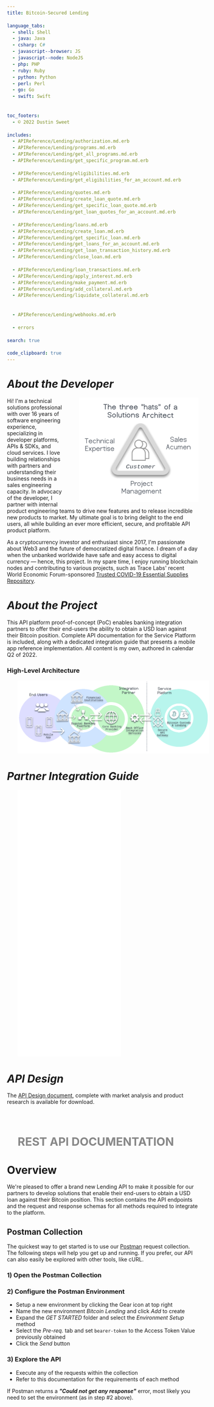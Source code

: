 ```yaml
---
title: Bitcoin-Secured Lending

language_tabs:
  - shell: Shell
  - java: Java  
  - csharp: C#
  - javascript--browser: JS  
  - javascript--node: NodeJS
  - php: PHP
  - ruby: Ruby
  - python: Python
  - perl: Perl
  - go: Go
  - swift: Swift


toc_footers:
  - © 2022 Dustin Sweet

includes:
  - APIReference/Lending/authorization.md.erb   
  - APIReference/Lending/programs.md.erb  
  - APIReference/Lending/get_all_programs.md.erb    
  - APIReference/Lending/get_specific_program.md.erb  

  - APIReference/Lending/eligibilities.md.erb
  - APIReference/Lending/get_eligibilities_for_an_account.md.erb

  - APIReference/Lending/quotes.md.erb
  - APIReference/Lending/create_loan_quote.md.erb  
  - APIReference/Lending/get_specific_loan_quote.md.erb    
  - APIReference/Lending/get_loan_quotes_for_an_account.md.erb

  - APIReference/Lending/loans.md.erb
  - APIReference/Lending/create_loan.md.erb  
  - APIReference/Lending/get_specific_loan.md.erb
  - APIReference/Lending/get_loans_for_an_account.md.erb  
  - APIReference/Lending/get_loan_transaction_history.md.erb    
  - APIReference/Lending/close_loan.md.erb

  - APIReference/Lending/loan_transactions.md.erb    
  - APIReference/Lending/apply_interest.md.erb   
  - APIReference/Lending/make_payment.md.erb     
  - APIReference/Lending/add_collateral.md.erb     
  - APIReference/Lending/liquidate_collateral.md.erb   


  - APIReference/Lending/webhooks.md.erb    

  - errors

search: true

code_clipboard: true
---
```


# _About the Developer_
<img src="images/three_hats.png" alt="three_hats" style="float:right;margin:0px;padding-left:40px"/>
Hi! I'm a technical solutions professional with over 16 years of software engineering experience, specializing in developer platforms, APIs & SDKs, and cloud services. I love building relationships with partners and understanding their business needs in a sales engineering capacity. In advocacy of the developer, I partner with internal product engineering teams to drive new features and to release incredible new products to market. My ultimate goal is to bring delight to the end users, all while building an ever more efficient, secure, and profitable API product platform.

As a cryptocurrency investor and enthusiast since 2017, I'm passionate about Web3 and the future of democratized digital finance. I dream of a day when the unbanked worldwide have safe and easy access to digital currency — hence, this project. In my spare time, I enjoy running blockchain nodes and contributing to various projects, such as Trace Labs' recent World Economic Forum-sponsored [Trusted COVID-19 Essential Supplies Repository](https://www.weforum.org/agenda/2021/02/origintrail-blockchain-covid-supplies-repository/).

# _About the Project_
This API platform proof-of-concept (PoC) enables banking integration partners to offer their end-users the ability to obtain a USD loan against their Bitcoin position. Complete API documentation for the Service Platform is included, along with a dedicated integration guide that presents a mobile app reference implementation. All content is my own, authored in calendar Q2 of 2022.

### High-Level Architecture
<img src="images/architecture.png" alt="architecture" style="margin:0px;padding-left:28px;"/>

# _Partner Integration Guide_
<div>
    <iframe class="guide-iframe" src="artifacts/Bitcoin-Secured-Lending-Integration-Guide.pdf"  title="Bitcoin-Secured Lending Integration Guide" style="border:none;width:54%;height:700px;padding-left:28px"></iframe>
    <div class="guide-mobile-iframe" style="display:none;padding-left:28px">The <a href="https://github.com/dsweetdev/dsweetdev.github.io/raw/main/btc-lending/artifacts/Bitcoin-Secured-Lending-Integration-Guide.pdf">Partner Integration Guide</a> is available for download.</div>
</div>

# _API Design_
The <a href="https://github.com/dsweetdev/dsweetdev.github.io/raw/main/btc-lending/artifacts/Bitcoin-Secured-Lending-API-Design.pdf">API Design document</a>, complete with market analysis and product research is available for download.

<br/><br/>

<div><p style="font-size:30px;font-weight:bold;color:#888888;padding-left:28px";>REST API DOCUMENTATION</p></div>

# Overview
We're pleased to offer a brand new Lending API to make it possible for our partners to develop solutions that enable their end-users to obtain a USD loan against their Bitcoin position. This section contains the API endpoints and the request and response schemas for all methods required to integrate to the platform.

## Postman Collection
The quickest way to get started is to use our <a href="artifacts/postman.json" download>Postman</a> request collection. The following steps will help you get up and running. If you prefer, our API can also easily be explored with other tools, like cURL.

### 1) Open the Postman Collection

<div class="postman-run-button"
data-postman-action="collection/import"
data-postman-var-1="74fde527aa987b24fab8"></div>
<script type="text/javascript">
  (function (p,o,s,t,m,a,n) {
    !p[s] && (p[s] = function () { (p[t] || (p[t] = [])).push(arguments); });
    !o.getElementById(s+t) && o.getElementsByTagName("head")[0].appendChild((
      (n = o.createElement("script")),
      (n.id = s+t), (n.async = 1), (n.src = m), n
    ));
  }(window, document, "_pm", "PostmanRunObject", "https://run.pstmn.io/button.js"));
</script>
<style>
  .postman-run-button {
    position: relative;
    left: 30px;
  }
</style>

### 2) Configure the Postman Environment

 * Setup a new environment by clicking the Gear icon at top right
 * Name the new environment _Bitcoin Lending_ and click _Add_ to create
 * Expand the _GET STARTED_ folder and select the _Environment Setup_ method
 * Select the _Pre-req._ tab and set `bearer-token` to the Access Token Value previously obtained
 * Click the _Send_ button

### 3) Explore the API

 * Execute any of the requests within the collection
 * Refer to this documentation for the requirements of each method

<aside class="warning">
If Postman returns a <i><b>"Could not get any response"</b></i> error, most likely you need to set the environment (as in step #2 above).
</aside>